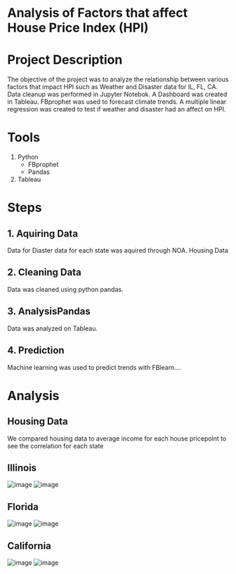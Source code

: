 # Analysis of Factors that affect House Price Index (HPI)

# Project Description 
The objective of the project was to analyze the relationship between various factors that impact HPI such as Weather and Disaster data for IL, FL, CA. Data cleanup was performed in Jupyter Notebok. A Dashboard was created in Tableau. FBprophet was used to forecast climate trends. A multiple linear regression was created to test if weather and disaster had an affect on HPI.
# Tools 
1. Python
   - FBprophet
   - Pandas
2. Tableau
# Steps 
## 1. Aquiring Data 
Data for Diaster data for each state was aquired through NOA. Housing Data
## 2. Cleaning Data
Data was cleaned using python pandas.
## 3. AnalysisPandas
Data was analyzed on Tableau.
## 4. Prediction
Machine learning was used to predict trends with FBlearn....

# Analysis

## Housing Data
We compared housing data to average income for each house pricepoint to see the correlation for each state

## Illinois
![image](https://user-images.githubusercontent.com/60550835/116014784-f971d900-a604-11eb-9d77-42305ef34c12.png)
![image](https://user-images.githubusercontent.com/60550835/116014802-0f7f9980-a605-11eb-9b76-5b636cff5f71.png)

## Florida
![image](https://user-images.githubusercontent.com/60550835/116024006-524c6c00-a61b-11eb-805f-4aab139e662e.png)
![image](https://user-images.githubusercontent.com/60550835/116024025-5aa4a700-a61b-11eb-95da-5aa74e49b160.png)

## California
![image](https://user-images.githubusercontent.com/60550835/116024285-e0285700-a61b-11eb-850b-409e0c59f256.png)
![image](https://user-images.githubusercontent.com/60550835/116024296-e74f6500-a61b-11eb-8a04-e85b7f50a52d.png)



